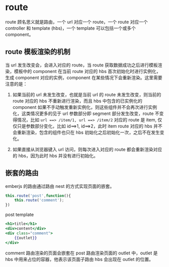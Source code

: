 # route

route 顾名思义就是路由，一个 url 对应一个 route，一个 route 对应一个 controller 和 template (hbs)，一个 template 可以包括一个或多个 component。


## route 模板渲染的机制

当 url 发生改变会，会进入对应的 route，当 route 获取数据成功之后进行模板渲染，模板中的 component 在当前 route 对应的 hbs 首次初始化时进行实例化，生成 component 对应的实例，component 在某些情况下会重新渲染。这里需要注意的是：

1. 如果当前的 url 未发生改变，也就是当前 url 的 route 未发生改变，则当前的 route 对应的 hbs 不重新进行渲染，而且 hbs 中包含的已实例化的 component 如果不手动触发重新实例化，则这些组件并不会再次进行实例化，这类情况更多的见于 url 参数部分即 segment 部分发生改变，route 不变得情况，比如 `url ==> /item/1, url ==> /item/2` 对应的 route 是 item, 仅仅只是参数部分变化，比如 id==>1, id==>2，此时 item route 对应的 hbs 并不会重新渲染，包含的组件也只在 hbs 初始化之后初始化一次，之后不在发生变化。

2. 如果直接从浏览器键入 url 访问，则每次进入对应的 route 都会重新渲染对应的 hbs，因为此时 hbs 并没有进行初始化。

## 嵌套的路由

emberjs 的路由通过路由 nest 的方式实现页面的嵌套。

```javascript
this.route('post',function(){
    this.route('comment');
})
```

post template

```hbs
<h1>title</h1>
<div>content</div>
<div class="comment">
    {{outlet}}
</div>
```

comment 路由渲染的页面会嵌套在 post 路由渲染页面的 outlet 中，outlet 是 hbs 中用来占位的容器，他表示该页面子路由 hbs 会出现在 outlet 的位置。



